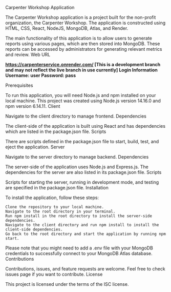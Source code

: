 Carpenter Workshop Application

The Carpenter Workshop application is a project built for the non-profit organization, the Carpenter Workshop. The application is constructed using HTML, CSS, React, NodeJS, MongoDB, Atlas, and Render.

The main functionality of this application is to allow users to generate reports using various pages, which are then stored into MongoDB. These reports can be accessed by administrators for generating relevant metrics and review.
Web URL

**https://carpenterservice.onrender.com/
[This is a development branch and may not reflect the live branch in use currently]
Login Information
Username: user
Password: pass**


Prerequisites

To run this application, you will need Node.js and npm installed on your local machine. This project was created using Node.js version 14.16.0 and npm version 6.14.11.
Client

Navigate to the client directory to manage frontend.
Dependencies

The client-side of the application is built using React and has dependencies which are listed in the package.json file.
Scripts

There are scripts defined in the package.json file to start, build, test, and eject the application.
Server

Navigate to the server directory to manage backend.
Dependencies

The server-side of the application uses Node.js and Express.js. The dependencies for the server are also listed in its package.json file.
Scripts

Scripts for starting the server, running in development mode, and testing are specified in the package.json file.
Installation

To install the application, follow these steps:

    Clone the repository to your local machine.
    Navigate to the root directory in your terminal.
    Run npm install in the root directory to install the server-side dependencies.
    Navigate to the client directory and run npm install to install the client-side dependencies.
    Go back to the root directory and start the application by running npm start.

Please note that you might need to add a .env file with your MongoDB credentials to successfully connect to your MongoDB Atlas database.
Contributions

Contributions, issues, and feature requests are welcome. Feel free to check issues page if you want to contribute.
License

This project is licensed under the terms of the ISC license.
